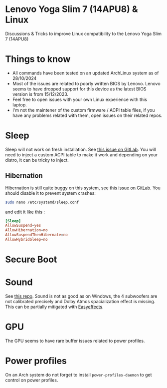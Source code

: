 # Lenovo Yoga Slim 7 (14APU8) & Linux
Discussions & Tricks to improve Linux compatibility to the Lenovo Yoga Slim 7 (14APU8)

# Things to know
- All commands have been tested on an updated ArchLinux system as of 28/10/2024
- Most of the issues are related to poorly written BIOS by Lenovo. Lenovo seems to have dropped support for this device as the latest BIOS version is from 15/12/2023.
- Feel free to open issues with your own Linux experience with this laptop.
- I'm not the maintener of the custom firmware / ACPI table files, if you have any problems related with them, open issues on their related repos. 

# Sleep
Sleep will not work on fresh installation. See [this issue on GitLab](https://gitlab.freedesktop.org/drm/amd/-/issues/2812).
You will need to inject a custom ACPI table to make it work and depending on your distro, it can be tricky to inject.

## Hibernation
Hibernation is still quite buggy on this system, see [this issue on GitLab](https://gitlab.freedesktop.org/drm/amd/-/issues/3047).
You should disable it to prevent system crashes:
```bash
sudo nano /etc/systemd/sleep.conf
```
and edit it like this :
```conf
[Sleep]
AllowSuspend=yes
AllowHibernation=no
AllowSuspendThenHibernate=no
AllowHybridSleep=no
```

# Secure Boot

# Sound
See [this repo](https://github.com/darinpp/yoga-slim-7).
Sound is not as good as on Windows, the 4 subwoofers are not calibrated precisely and Dolby Atmos spacialization effect is missing.
This can be partially mitigated with [Easyeffects](https://github.com/wwmm/easyeffects).

# GPU
The GPU seems to have rare buffer issues related to power profiles.

# Power profiles
On an Arch system do not forget to install `power-profiles-daemon` to get control on power profiles.

